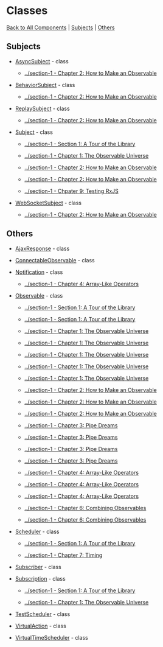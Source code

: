 # Classes

[Back to All Components](./all.md) | [Subjects](#subjects) | [Others](#others)

## Subjects

* [AsyncSubject](https://rxjs.dev/api/index/class/AsyncSubject) - class
  * [../section-1 - Chapter 2: How to Make an Observable](../section-1/02-how-to-make-an-observable.md#subjects)

* [BehaviorSubject](https://rxjs.dev/api/index/class/BehaviorSubject) - class
  * [../section-1 - Chapter 2: How to Make an Observable](../section-1/02-how-to-make-an-observable.md#subjects)

* [ReplaySubject](https://rxjs.dev/api/index/class/ReplaySubject) - class
  * [../section-1 - Chapter 2: How to Make an Observable](../section-1/02-how-to-make-an-observable.md#subjects)

* [Subject](https://rxjs.dev/api/index/class/Subject) - class
  * [../section-1 - Section 1: A Tour of the Library](../section-1/00-home.md#section-1:-a-tour-of-the-library)

  * [../section-1 - Chapter 1: The Observable Universe](../section-1/01-the-observable-universe.md#chapter-1:-the-observable-universe)

  * [../section-1 - Chapter 2: How to Make an Observable](../section-1/02-how-to-make-an-observable.md#subjects)

  * [../section-1 - Chapter 2: How to Make an Observable](../section-1/02-how-to-make-an-observable.md#how-to-talk-to-the-internet)

  * [../section-1 - Chpater 9: Testing RxJS](../section-1/09-testing-rxjs.md#test-subjects)

* [WebSocketSubject](https://rxjs.dev/api/webSocket/WebSocketSubject) - class
  * [../section-1 - Chapter 2: How to Make an Observable](../section-1/02-how-to-make-an-observable.md#how-to-talk-to-the-internet)

## Others

* [AjaxResponse](https://rxjs.dev/api/ajax/AjaxResponse) - class


* [ConnectableObservable](https://rxjs.dev/api/index/class/ConnectableObservable) - class


* [Notification](https://rxjs.dev/api/index/class/Notification) - class
  * [../section-1 - Chapter 4: Array-Like Operators](../section-1/04-array-like-operators.md#material-girls)

* [Observable](https://rxjs.dev/api/index/class/Observable) - class
  * [../section-1 - Section 1: A Tour of the Library](../section-1/00-home.md#section-1:-a-tour-of-the-library)

  * [../section-1 - Section 1: A Tour of the Library](../section-1/00-home.md#how-to-keep-your-brains-from-exploding)

  * [../section-1 - Chapter 1: The Observable Universe](../section-1/01-the-observable-universe.md#chapter-1:-the-observable-universe)

  * [../section-1 - Chapter 1: The Observable Universe](../section-1/01-the-observable-universe.md#`observable<t>`)

  * [../section-1 - Chapter 1: The Observable Universe](../section-1/01-the-observable-universe.md#observables-as-functions)

  * [../section-1 - Chapter 1: The Observable Universe](../section-1/01-the-observable-universe.md#observables-as-streams)

  * [../section-1 - Chapter 1: The Observable Universe](../section-1/01-the-observable-universe.md#observables-as-processes)

  * [../section-1 - Chapter 2: How to Make an Observable](../section-1/02-how-to-make-an-observable.md#chapter-2:-how-to-make-an-observable)

  * [../section-1 - Chapter 2: How to Make an Observable](../section-1/02-how-to-make-an-observable.md#the-observable-constructor)

  * [../section-1 - Chapter 2: How to Make an Observable](../section-1/02-how-to-make-an-observable.md#turn-a-_-into-an-observable)

  * [../section-1 - Chapter 3: Pipe Dreams](../section-1/03-pipe-dreams.md#chapter-3:-pipe-dreams)

  * [../section-1 - Chapter 3: Pipe Dreams](../section-1/03-pipe-dreams.md#smooth-operator)

  * [../section-1 - Chapter 3: Pipe Dreams](../section-1/03-pipe-dreams.md#multiple-identity)

  * [../section-1 - Chapter 3: Pipe Dreams](../section-1/03-pipe-dreams.md#here-we-go!)

  * [../section-1 - Chapter 4: Array-Like Operators](../section-1/04-array-like-operators.md#material-girls)

  * [../section-1 - Chapter 4: Array-Like Operators](../section-1/04-array-like-operators.md#observables-of-observables,-observables-of-arrays,-and-arrays-of-observables-(aka-what-happened-to-flatmap?))

  * [../section-1 - Chapter 4: Array-Like Operators](../section-1/04-array-like-operators.md#making-operators-for-fun-and-profit)

  * [../section-1 - Chapter 6: Combining Observables](../section-1/06-combining-observables.md#chapter-6:-combining-observables)

  * [../section-1 - Chapter 6: Combining Observables](../section-1/06-combining-observables.md#controlling-one-observable-with-another)

* [Scheduler](https://rxjs.dev/api/index/class/Scheduler) - class
  * [../section-1 - Section 1: A Tour of the Library](../section-1/00-home.md#section-1:-a-tour-of-the-library)

  * [../section-1 - Chapter 7: Timing](../section-1/07-timing.md#on-a-schedule)

* [Subscriber](https://rxjs.dev/api/index/class/Subscriber) - class


* [Subscription](https://rxjs.dev/api/index/class/Subscription) - class
  * [../section-1 - Section 1: A Tour of the Library](../section-1/00-home.md#how-to-keep-your-brains-from-exploding)

  * [../section-1 - Chapter 1: The Observable Universe](../section-1/01-the-observable-universe.md#`subscription`)

* [TestScheduler](https://rxjs.dev/api/testing/TestScheduler) - class


* [VirtualAction](https://rxjs.dev/api/index/class/VirtualAction) - class


* [VirtualTimeScheduler](https://rxjs.dev/api/index/class/VirtualTimeScheduler) - class

